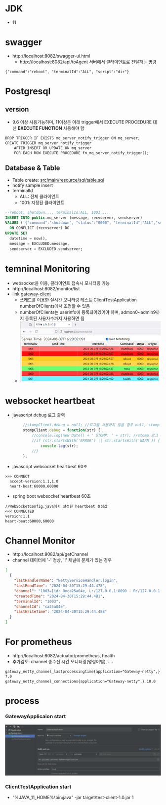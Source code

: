 
# JDK
* 11

# swagger
* http://localhost:8082/swagger-ui.html
  * http://localhost:8082/api/toAgent 서버에서 클라이언트로 전달하는 명령
```text
{"command":"reboot", "terminalId":"ALL", "script":"dir"}
```

# Postgresql
## version
* 9.6 이상 사용가능하며, 11이상은 아래 trigger에서 EXECUTE PROCEDURE 대신 <span style='red'>**EXECUTE FUNCTION**</span> 사용해야 함
```text
DROP TRIGGER IF EXISTS mq_server_notify_trigger ON mq_server;
CREATE TRIGGER mq_server_notify_trigger
    AFTER INSERT OR UPDATE ON mq_server
    FOR EACH ROW EXECUTE PROCEDURE fn_mq_server_notify_trigger();
```

## Database & Table
* Table create: [src/main/resource/sql/table.sql](src/main/resource/sql/table.sql)
* notify sample insert
* terminalId
  * ALL: 전체 클라이언트
  * 1001: 지정된 클라이언트
```sql
--reboot, shutdown..., terminalId:ALL, 1001....
INSERT INTO public.mq_server (message, recvserver, sendserver)
VALUES ('{"command":"shutdown", "status":"0000", "terminalId":"ALL","srType":"response", "message":"hello한글", "data":{"time":"'|| now() ||'", "infoMessage":"클라이언트 이벤트를 요청합니다."}}', 'GATEWAY', 'ADMIN')
  ON CONFLICT (recvserver) DO
UPDATE SET
  datetime = now(),
  message = EXCLUDED.message,
  sendserver = EXCLUDED.sendserver;
```

# temninal Monitoring
* websocket을 이용, 클라이언트 접속시 모니터링 가능
* http://localhost:8082/monitor/list
* link [gateway-client](gateway-client)
  * 쓰레드를 이용한 실시간 모니터링 테스트 ClientTestApplication numberOfClients에서 조정할 수 있음
  * numberOfClients는 userinfo에 등록되어있어야 하며, admon0~admin9까지 등록된 사용자수까지 사용하면 됨
  * ![모니터링화면](doc/monitor.png)

# websocket heartbeat
* javascript debug 로그 출력
```javascript
        //stompClient.debug = null; //로그를 사용하지 않을 경우 null, stomp 로그 비활성화
        stompClient.debug = function(str) {
            //console.log(new Date() + ' STOMP: ' + str); //stomp 로그 비활성화
            //if (str.startsWith('ERROR') || str.startsWith('WARN')) {    //필요한 로그만 출력
                console.log(str);
            //}
        };
```
* javascript websocket heartbeat 60초
```
>>> CONNECT
  accept-version:1.1,1.0
  heart-beat:60000,60000
```
* spring boot websocket heartbeat 60초
```
//WebSocketConfig.java에서 설정한 heartbeat 설정값
<<< CONNECTED
version:1.1
heart-beat:60000,60000
```

# Channel Monitor
* http://localhost:8082/api/getChannel
* channel 데이터에 '-' 정상, '!' 채널에 문제가 있는 경우
```json
[
  {
    "lastHandlerName": "NettyServiceHandler.login",
    "lastReadTime": "2024-04-30T15:29:44.478",
    "channel": "1003=[id: 0xca25a04e, L:/127.0.0.1:8090 - R:/127.0.0.1:5537]",
    "createdTime": "2024-04-30T15:29:44.481",
    "terminalId": "1003",
    "channelId": "ca25a04e",
    "lastWriteTime": "2024-04-30T15:29:44.488"
  }
]
```

# For prometheus
* http://localhost:8082/actuator/prometheus, health
* 추가검토: channel 송수신 시간 모니터링(명령어별), .... 
```text
gateway_netty_channel_lastprocessingtime{application="Gateway-netty",} 7.0
gateway_netty_channel_connections{application="Gateway-netty",} 10.0
```

# process
### GatewayApplicaion start
![img.png](doc/intellij.png)

### ClientTestApplication start
* "%JAVA_11_HOME%\bin\java" -jar target\test-client-1.0.jar 1



